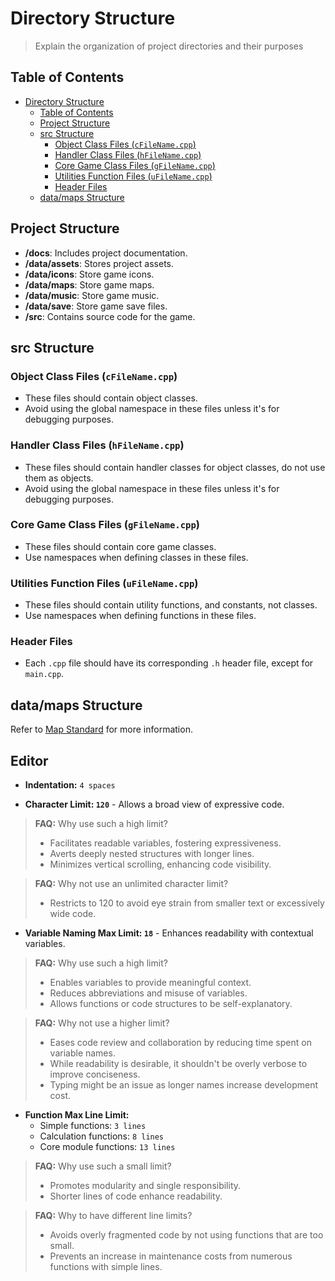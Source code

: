 # Directory Structure

> Explain the organization of project directories and their purposes

## Table of Contents

- [Directory Structure](#directory-structure)
  - [Table of Contents](#table-of-contents)
  - [Project Structure](#project-structure)
  - [src Structure](#src-structure)
    - [Object Class Files (`cFileName.cpp`)](#object-class-files-cfilenamecpp)
    - [Handler Class Files (`hFileName.cpp`)](#handler-class-files-gfilenamecpp)
    - [Core Game Class Files (`gFileName.cpp`)](#core-game-class-files-gfilenamecpp)
    - [Utilities Function Files (`uFileName.cpp`)](#utilities-function-files-ufilenamecpp)
    - [Header Files](#header-files)
  - [data/maps Structure](#datamaps-structure)
  
## Project Structure

- **/docs**: Includes project documentation.
- **/data/assets**: Stores project assets.
- **/data/icons**: Store game icons.
- **/data/maps**: Store game maps.
- **/data/music**: Store game music.
- **/data/save**: Store game save files.
- **/src**: Contains source code for the game.
  
## src Structure

### Object Class Files (`cFileName.cpp`)

- These files should contain object classes.
- Avoid using the global namespace in these files unless it's for debugging purposes.

### Handler Class Files (`hFileName.cpp`)

- These files should contain handler classes for object classes, do not use them as objects.
- Avoid using the global namespace in these files unless it's for debugging purposes.

### Core Game Class Files (`gFileName.cpp`)

- These files should contain core game classes.
- Use namespaces when defining classes in these files.

### Utilities Function Files (`uFileName.cpp`)

- These files should contain utility functions, and constants, not classes.
- Use namespaces when defining functions in these files.

### Header Files

- Each `.cpp` file should have its corresponding `.h` header file, except for `main.cpp`.

## data/maps Structure

Refer to [Map Standard](mapStandard.md) for more information.

## Editor

- **Indentation:** `4 spaces`

- **Character Limit: `120`** - Allows a broad view of expressive code.

> **FAQ:** Why use such a high limit?
>
> - Facilitates readable variables, fostering expressiveness.
> - Averts deeply nested structures with longer lines.
> - Minimizes vertical scrolling, enhancing code visibility.

> **FAQ:** Why not use an unlimited character limit?
>
> - Restricts to 120 to avoid eye strain from smaller text or excessively wide code.

- **Variable Naming Max Limit: `18`** - Enhances readability with contextual variables.

> **FAQ:** Why use such a high limit?
>
> - Enables variables to provide meaningful context.
> - Reduces abbreviations and misuse of variables.
> - Allows functions or code structures to be self-explanatory.

> **FAQ:** Why not use a higher limit?
>
> - Eases code review and collaboration by reducing time spent on variable names.
> - While readability is desirable, it shouldn't be overly verbose to improve conciseness.
> - Typing might be an issue as longer names increase development cost.

- **Function Max Line Limit:**
  - Simple functions: `3 lines`
  - Calculation functions: `8 lines`
  - Core module functions: `13 lines`

> **FAQ:** Why use such a small limit?
>
> - Promotes modularity and single responsibility.
> - Shorter lines of code enhance readability.

> **FAQ:** Why to have different line limits?
>
> - Avoids overly fragmented code by not using functions that are too small.
> - Prevents an increase in maintenance costs from numerous functions with simple lines.
